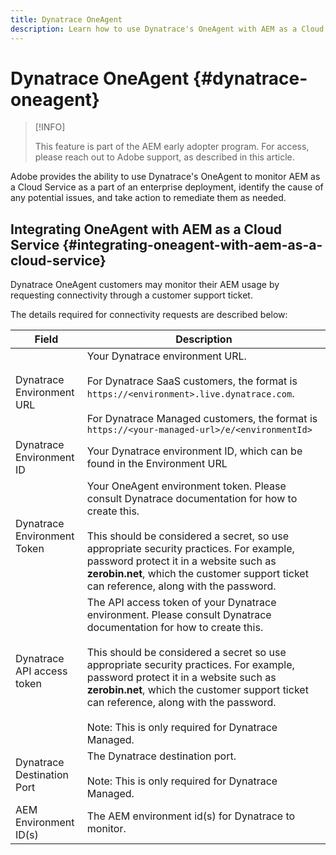 ```yaml
---
title: Dynatrace OneAgent
description: Learn how to use Dynatrace's OneAgent with AEM as a Cloud Service
---
```


# Dynatrace OneAgent {#dynatrace-oneagent}

>[!INFO]
>
>This feature is part of the AEM early adopter program. For access, please reach out to Adobe support, as described in this article.

Adobe provides the ability to use Dynatrace's OneAgent to monitor AEM as a Cloud Service as a part of an enterprise deployment, identify the cause of any potential issues, and take action to remediate them as needed. <!-- When GA, add: Read this [Dynatrace article](https://www.dynatrace.com/hub/detail/adobe-experience-manager/) about AEM monitoring to learn more. -->

## Integrating OneAgent with AEM as a Cloud Service {#integrating-oneagent-with-aem-as-a-cloud-service}

Dynatrace OneAgent customers may monitor their AEM usage by requesting connectivity through a customer support ticket.

The details required for connectivity requests are described below:

| **Field**  | **Description**  |
|---|---|
| Dynatrace Environment URL  | Your Dynatrace environment URL.<br><br>For Dynatrace SaaS customers, the format is `https://<environment>.live.dynatrace.com`.<br><br>For Dynatrace Managed customers, the format is `https://<your-managed-url>/e/<environmentId>`  |
| Dynatrace Environment ID  | Your Dynatrace environment ID, which can be found in the Environment URL  |
| Dynatrace Environment Token  | Your OneAgent environment token. Please consult Dynatrace documentation for how to create this.<br><br>This should be considered a secret, so use appropriate security practices. For example, password protect it in a website such as **zerobin.net**, which the customer support ticket can reference, along with the password.  |
| Dynatrace API access token  | The API access token of your Dynatrace environment. Please consult Dynatrace documentation for how to create this.<br><br>This should be considered a secret so use appropriate security practices. For example, password protect it in a website such as **zerobin.net**, which the customer support ticket can reference, along with the password.<br><br>Note: This is only required for Dynatrace Managed.  |
| Dynatrace Destination Port | The Dynatrace destination port.<br><br>Note: This is only required for Dynatrace Managed.  |
| AEM Environment ID(s)  | The AEM environment id(s) for Dynatrace to monitor. |


